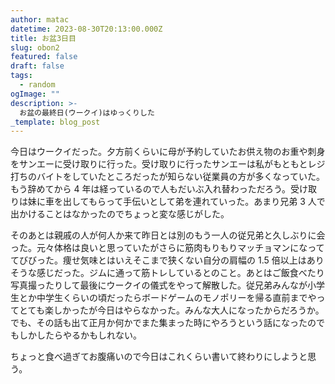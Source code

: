 ```yaml
---
author: matac
datetime: 2023-08-30T20:13:00.000Z
title: お盆3日目
slug: obon2
featured: false
draft: false
tags:
  - random
ogImage: ""
description: >-
  お盆の最終日(ウークイ)はゆっくりした
_template: blog_post
---
```


今日はウークイだった。夕方前くらいに母が予約していたお供え物のお重や刺身をサンエーに受け取りに行った。受け取りに行ったサンエーは私がもともとレジ打ちのバイトをしていたところだったが知らない従業員の方が多くなっていた。もう辞めてから 4 年は経っているので人もだいぶ入れ替わっただろう。受け取りは妹に車を出してもらって手伝いとして弟を連れていった。あまり兄弟 3 人で出かけることはなかったのでちょっと変な感じがした。

そのあとは親戚の人が何人か来て昨日とは別のもう一人の従兄弟と久しぶりに会った。元々体格は良いと思っていたがさらに筋肉もりもりマッチョマンになっててびびった。痩せ気味とはいえそこまで狭くない自分の肩幅の 1.5 倍以上はありそうな感じだった。ジムに通って筋トレしているとのこと。あとはご飯食べたり写真撮ったりして最後にウークイの儀式をやって解散した。従兄弟みんなが小学生とか中学生くらいの頃だったらボードゲームのモノポリーを帰る直前までやってとても楽しかったが今日はやらなかった。みんな大人になったからだろうか。でも、その話も出て正月か何かでまた集まった時にやろうという話になったのでもしかしたらやるかもしれない。

ちょっと食べ過ぎてお腹痛いので今日はこれくらい書いて終わりにしようと思う。
